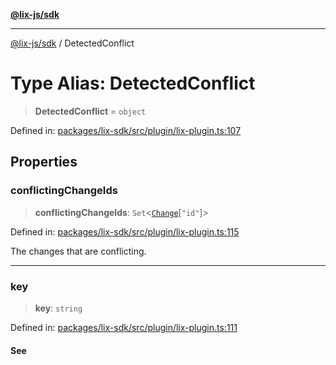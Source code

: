 [**@lix-js/sdk**](../README.md)

***

[@lix-js/sdk](../README.md) / DetectedConflict

# Type Alias: DetectedConflict

> **DetectedConflict** = `object`

Defined in: [packages/lix-sdk/src/plugin/lix-plugin.ts:107](https://github.com/opral/monorepo/blob/c13f0c918d257762bc7c6d37d45e4c6bded6e939/packages/lix-sdk/src/plugin/lix-plugin.ts#L107)

## Properties

### conflictingChangeIds

> **conflictingChangeIds**: `Set`\<[`Change`](Change.md)\[`"id"`\]\>

Defined in: [packages/lix-sdk/src/plugin/lix-plugin.ts:115](https://github.com/opral/monorepo/blob/c13f0c918d257762bc7c6d37d45e4c6bded6e939/packages/lix-sdk/src/plugin/lix-plugin.ts#L115)

The changes that are conflicting.

***

### key

> **key**: `string`

Defined in: [packages/lix-sdk/src/plugin/lix-plugin.ts:111](https://github.com/opral/monorepo/blob/c13f0c918d257762bc7c6d37d45e4c6bded6e939/packages/lix-sdk/src/plugin/lix-plugin.ts#L111)

#### See
